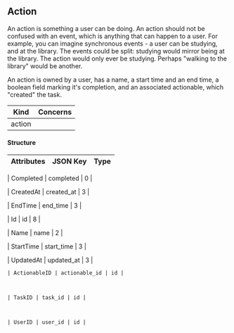 



Action
----------

An action is something a user can be doing. An action should not be confused with an event, which is anything that can happen to a user. For example, you can imagine synchronous events - a user can be studying, and at the library. The events could be split: studying would mirror being at the library. The action would only ever be studying. Perhaps "walking to the library" would be another.

An action is owned by a user, has a name, a start time and an end time, a boolean field marking it's completion, and an associated actionable, which "created" the task.


| Kind             | Concerns   |
| ---------------- | ---------- |
| action  |            |

#### Structure
| Attributes    | JSON Key      | Type          |
| ------------- | ------------- | ------------- |

| Completed | completed | 0 |

| CreatedAt | created_at | 3 |

| EndTime | end_time | 3 |

| Id | id | 8 |

| Name | name | 2 |

| StartTime | start_time | 3 |

| UpdatedAt | updated_at | 3 |



    | ActionableID | actionable_id | id |



    | TaskID | task_id | id |



    | UserID | user_id | id |





<!--- generated by metis/doc -->



